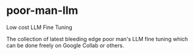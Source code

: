 # poor-man-llm
Low cost LLM Fine Tuning

The collection of latest bleeding edge poor man's LLM fine tuning which can be done freely on Google Collab or others.
